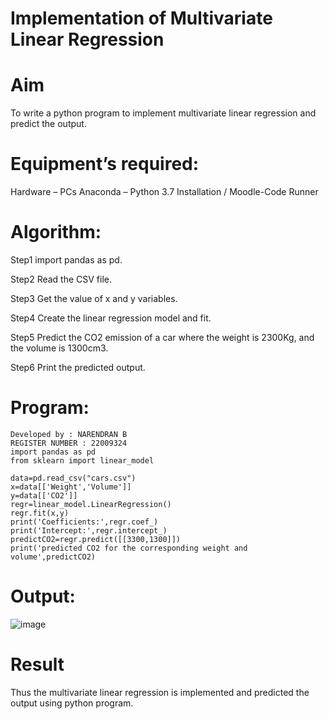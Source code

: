 # Implementation of Multivariate Linear Regression
# Aim
To write a python program to implement multivariate linear regression and predict the output.

# Equipment’s required:
Hardware – PCs
Anaconda – Python 3.7 Installation / Moodle-Code Runner
# Algorithm:
Step1
import pandas as pd.

Step2
Read the CSV file.

Step3
Get the value of x and y variables.

Step4
Create the linear regression model and fit.

Step5
Predict the CO2 emission of a car where the weight is 2300Kg, and the volume is 1300cm3.

Step6
Print the predicted output.

# Program:
```
Developed by : NARENDRAN B
REGISTER NUMBER : 22009324
import pandas as pd
from sklearn import linear_model

data=pd.read_csv("cars.csv")
x=data[['Weight','Volume']]
y=data[['CO2']]
regr=linear_model.LinearRegression()
regr.fit(x,y)
print('Coefficients:',regr.coef_)
print('Intercept:',regr.intercept_)
predictCO2=regr.predict([[3300,1300]])
print('predicted CO2 for the corresponding weight and volume',predictCO2)
``` 

# Output:
![image](https://github.com/naren2704/Multivariate-Linear-Regression/assets/118706984/9ecee157-313a-4338-afd2-838ebcf61b43)


# Result
Thus the multivariate linear regression is implemented and predicted the output using python program.
